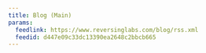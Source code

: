 ```yaml
---
title: Blog (Main)
params:
  feedlink: https://www.reversinglabs.com/blog/rss.xml
  feedid: d447e09c33dc13390ea2648c2bbcb665
---
```

